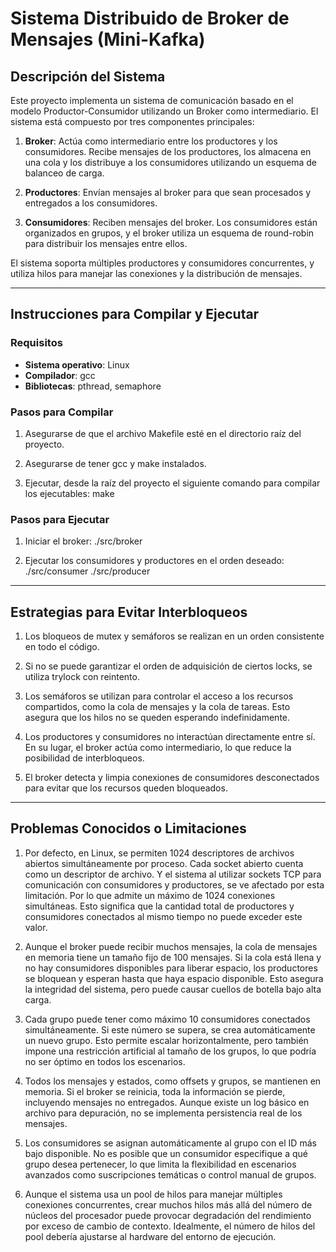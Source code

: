 # Sistema Distribuido de Broker de Mensajes (Mini-Kafka)

## Descripción del Sistema
Este proyecto implementa un sistema de comunicación basado en el modelo Productor-Consumidor utilizando un Broker como intermediario. El sistema está compuesto por tres componentes principales:

1. **Broker**: Actúa como intermediario entre los productores y los consumidores. Recibe mensajes de los productores, los almacena en una cola y los distribuye a los consumidores utilizando un esquema de balanceo de carga.

2. **Productores**: Envían mensajes al broker para que sean procesados y entregados a los consumidores.

3. **Consumidores**: Reciben mensajes del broker. Los consumidores están organizados en grupos, y el broker utiliza un esquema de round-robin para distribuir los mensajes entre ellos.

El sistema soporta múltiples productores y consumidores concurrentes, y utiliza hilos para manejar las conexiones y la distribución de mensajes.

---

## Instrucciones para Compilar y Ejecutar

### Requisitos
- **Sistema operativo**: Linux
- **Compilador**: gcc
- **Bibliotecas**: pthread, semaphore

### Pasos para Compilar
1. Asegurarse de que el archivo Makefile esté en el directorio raíz del proyecto.

2. Asegurarse de tener gcc y make instalados.

3. Ejecutar, desde la raíz del proyecto el siguiente comando para compilar los ejecutables: 
    make

### Pasos para Ejecutar
1. Iniciar el broker: 
    ./src/broker

2. Ejecutar los consumidores y productores en el orden deseado:
    ./src/consumer
    ./src/producer

---

## Estrategias para Evitar Interbloqueos

1. Los bloqueos de mutex y semáforos se realizan en un orden consistente en todo el código.

2. Si no se puede garantizar el orden de adquisición de ciertos locks, se utiliza trylock con reintento.

3. Los semáforos se utilizan para controlar el acceso a los recursos compartidos, como la cola de mensajes y la cola de tareas. Esto asegura que los hilos no se queden esperando indefinidamente.

4. Los productores y consumidores no interactúan directamente entre sí. En su lugar, el broker actúa como intermediario, lo que reduce la posibilidad de interbloqueos.

5. El broker detecta y limpia conexiones de consumidores desconectados para evitar que los recursos queden bloqueados.

---

## Problemas Conocidos o Limitaciones

1. Por defecto, en Linux, se permiten 1024 descriptores de archivos abiertos simultáneamente por proceso. Cada socket abierto cuenta como un descriptor de archivo.
Y el sistema al utilizar sockets TCP para comunicación con consumidores y productores, se ve afectado por esta limitación. Por lo que admite un máximo de 1024 conexiones simultáneas. Esto significa que la cantidad total de productores y consumidores conectados al mismo tiempo no puede exceder este valor.

2. Aunque el broker puede recibir muchos mensajes, la cola de mensajes en memoria tiene un tamaño fijo de 100 mensajes. Si la cola está llena y no hay consumidores disponibles para liberar espacio, los productores se bloquean y esperan hasta que haya espacio disponible. Esto asegura la integridad del sistema, pero puede causar cuellos de botella bajo alta carga.

3. Cada grupo puede tener como máximo 10 consumidores conectados simultáneamente. Si este número se supera, se crea automáticamente un nuevo grupo. Esto permite escalar horizontalmente, pero también impone una restricción artificial al tamaño de los grupos, lo que podría no ser óptimo en todos los escenarios.

4. Todos los mensajes y estados, como offsets y grupos, se mantienen en memoria. Si el broker se reinicia, toda la información se pierde, incluyendo mensajes no entregados. Aunque existe un log básico en archivo para depuración, no se implementa persistencia real de los mensajes.

5. Los consumidores se asignan automáticamente al grupo con el ID más bajo disponible. No es posible que un consumidor especifique a qué grupo desea pertenecer, lo que limita la flexibilidad en escenarios avanzados como suscripciones temáticas o control manual de grupos.

6. Aunque el sistema usa un pool de hilos para manejar múltiples conexiones concurrentes, crear muchos hilos más allá del número de núcleos del procesador puede provocar degradación del rendimiento por exceso de cambio de contexto. Idealmente, el número de hilos del pool debería ajustarse al hardware del entorno de ejecución.
